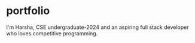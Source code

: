 # portfolio
I'm Harsha, CSE undergraduate-2024 and an aspiring full stack developer who loves competitive programming.
